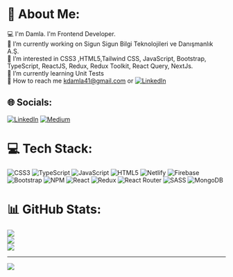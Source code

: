 # 💫 About Me:
💻 I'm Damla. I'm Frontend Developer. <br>🏢 I’m currently working on Sigun Sigun Bilgi Teknolojileri ve Danışmanlık A.Ş.<br> 👀 I’m interested in CSS3 ,HTML5,Tailwind CSS, JavaScript, Bootstrap, TypeScript, ReactJS, Redux, Redux Toolkit, React Query, NextJs.<br>🌱 I’m currently learning Unit Tests<br> 📩  How to reach me  kdamla41@gmail.com or [![LinkedIn](https://img.shields.io/badge/LinkedIn-%230077B5.svg?logo=linkedin&logoColor=white)](https://linkedin.com/in/damla-kara-348081232) 


## 🌐 Socials:
[![LinkedIn](https://img.shields.io/badge/LinkedIn-%230077B5.svg?logo=linkedin&logoColor=white)](https://linkedin.com/in/damla-kara-348081232) [![Medium](https://img.shields.io/badge/Medium-12100E?logo=medium&logoColor=white)](https://medium.com/@@kdamla41) 

# 💻 Tech Stack:
![CSS3](https://img.shields.io/badge/css3-%231572B6.svg?style=for-the-badge&logo=css3&logoColor=white) ![TypeScript](https://img.shields.io/badge/typescript-%23007ACC.svg?style=for-the-badge&logo=typescript&logoColor=white) ![JavaScript](https://img.shields.io/badge/javascript-%23323330.svg?style=for-the-badge&logo=javascript&logoColor=%23F7DF1E) ![HTML5](https://img.shields.io/badge/html5-%23E34F26.svg?style=for-the-badge&logo=html5&logoColor=white) ![Netlify](https://img.shields.io/badge/netlify-%23000000.svg?style=for-the-badge&logo=netlify&logoColor=#00C7B7) ![Firebase](https://img.shields.io/badge/firebase-%23039BE5.svg?style=for-the-badge&logo=firebase) ![Bootstrap](https://img.shields.io/badge/bootstrap-%23563D7C.svg?style=for-the-badge&logo=bootstrap&logoColor=white) ![NPM](https://img.shields.io/badge/NPM-%23000000.svg?style=for-the-badge&logo=npm&logoColor=white) ![React](https://img.shields.io/badge/react-%2320232a.svg?style=for-the-badge&logo=react&logoColor=%2361DAFB) ![Redux](https://img.shields.io/badge/redux-%23593d88.svg?style=for-the-badge&logo=redux&logoColor=white) ![React Router](https://img.shields.io/badge/React_Router-CA4245?style=for-the-badge&logo=react-router&logoColor=white) ![SASS](https://img.shields.io/badge/SASS-hotpink.svg?style=for-the-badge&logo=SASS&logoColor=white) ![MongoDB](https://img.shields.io/badge/MongoDB-%234ea94b.svg?style=for-the-badge&logo=mongodb&logoColor=white)
# 📊 GitHub Stats:
![](https://github-readme-stats.vercel.app/api?username=damlakara5&theme=dark&hide_border=false&include_all_commits=false&count_private=false)<br/>
![](https://github-readme-streak-stats.herokuapp.com/?user=damlakara5&theme=dark&hide_border=false)<br/>
![](https://github-readme-stats.vercel.app/api/top-langs/?username=damlakara5&theme=dark&hide_border=false&include_all_commits=false&count_private=false&layout=compact)

---
[![](https://visitcount.itsvg.in/api?id=damlakara5&icon=0&color=0)](https://visitcount.itsvg.in)

<!-- Proudly created with GPRM ( https://gprm.itsvg.in ) -->
